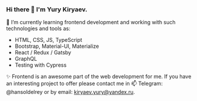 ### Hi there 👋 I'm Yury Kiryaev.
🌱 I’m currently learning frontend development and working with such technologies and tools as:
 - HTML, CSS, JS, TypeScript
 - Bootstrap, Material-UI, Materialize
 - React / Redux / Gatsby
 - GraphQL
 - Testing with Cypress

✨ Frontend is an awesome part of the web development for me. If you have an interesting project to offer please contact me in 📫 Telegram: @hansoldelrey or by email: kiryaev.yury@yandex.ru.

<!--
**Hansol46/Hansol46** is a ✨ _special_ ✨ repository because its `README.md` (this file) appears on your GitHub profile.

Here are some ideas to get you started:

- 🔭 I’m currently working on ...
- 🌱 I’m currently learning ...
- 👯 I’m looking to collaborate on ...
- 🤔 I’m looking for help with ...
- 💬 Ask me about ...
- 📫 How to reach me: ...
- 😄 Pronouns: ...
- ⚡ Fun fact: ...
-->
